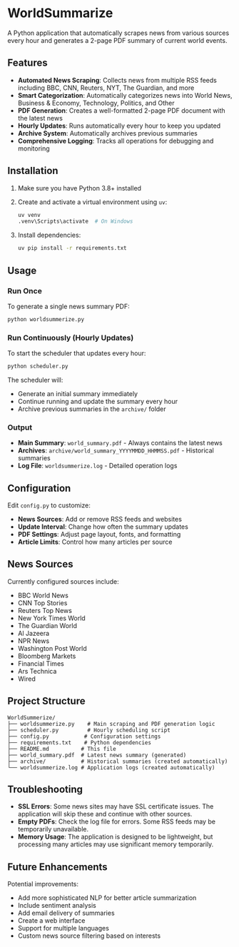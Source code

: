 # WorldSummarize

A Python application that automatically scrapes news from various sources every hour and generates a 2-page PDF summary of current world events.

## Features

- **Automated News Scraping**: Collects news from multiple RSS feeds including BBC, CNN, Reuters, NYT, The Guardian, and more
- **Smart Categorization**: Automatically categorizes news into World News, Business & Economy, Technology, Politics, and Other
- **PDF Generation**: Creates a well-formatted 2-page PDF document with the latest news
- **Hourly Updates**: Runs automatically every hour to keep you updated
- **Archive System**: Automatically archives previous summaries
- **Comprehensive Logging**: Tracks all operations for debugging and monitoring

## Installation

1. Make sure you have Python 3.8+ installed
2. Create and activate a virtual environment using `uv`:
   ```bash
   uv venv
   .venv\Scripts\activate  # On Windows
   ```

3. Install dependencies:
   ```bash
   uv pip install -r requirements.txt
   ```

## Usage

### Run Once
To generate a single news summary PDF:
```bash
python worldsummerize.py
```

### Run Continuously (Hourly Updates)
To start the scheduler that updates every hour:
```bash
python scheduler.py
```

The scheduler will:
- Generate an initial summary immediately
- Continue running and update the summary every hour
- Archive previous summaries in the `archive/` folder

### Output

- **Main Summary**: `world_summary.pdf` - Always contains the latest news
- **Archives**: `archive/world_summary_YYYYMMDD_HHMMSS.pdf` - Historical summaries
- **Log File**: `worldsummerize.log` - Detailed operation logs

## Configuration

Edit `config.py` to customize:

- **News Sources**: Add or remove RSS feeds and websites
- **Update Interval**: Change how often the summary updates
- **PDF Settings**: Adjust page layout, fonts, and formatting
- **Article Limits**: Control how many articles per source

## News Sources

Currently configured sources include:
- BBC World News
- CNN Top Stories
- Reuters Top News
- New York Times World
- The Guardian World
- Al Jazeera
- NPR News
- Washington Post World
- Bloomberg Markets
- Financial Times
- Ars Technica
- Wired

## Project Structure

```
WorldSummerize/
├── worldsummerize.py    # Main scraping and PDF generation logic
├── scheduler.py         # Hourly scheduling script
├── config.py           # Configuration settings
├── requirements.txt    # Python dependencies
├── README.md          # This file
├── world_summary.pdf  # Latest news summary (generated)
├── archive/           # Historical summaries (created automatically)
└── worldsummerize.log # Application logs (created automatically)
```

## Troubleshooting

- **SSL Errors**: Some news sites may have SSL certificate issues. The application will skip these and continue with other sources.
- **Empty PDFs**: Check the log file for errors. Some RSS feeds may be temporarily unavailable.
- **Memory Usage**: The application is designed to be lightweight, but processing many articles may use significant memory temporarily.

## Future Enhancements

Potential improvements:
- Add more sophisticated NLP for better article summarization
- Include sentiment analysis
- Add email delivery of summaries
- Create a web interface
- Support for multiple languages
- Custom news source filtering based on interests
